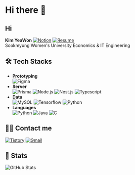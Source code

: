 # Hi there 👋

## Hi
**Kim YeaWon**
[![Notion](https://img.shields.io/badge/Notion-000000?style=plastic&logo=Notion&logoColor=white)](https://agreeable-music-390.notion.site/Yeawon-Kim-1b07e2574bbe4bc2b1db0ea2da8baf49?pvs=4) 
[![Resume](https://img.shields.io/badge/Notion-000000?style=plastic)](https://agreeable-music-390.notion.site/Yeawon-Kim-1b07e2574bbe4bc2b1db0ea2da8baf49?pvs=4)
<br>
Sookmyung Women's University Economics & IT Engineering

## 🛠️ Tech Stacks
- **Prototyping**
  <br>
  ![Figma](https://img.shields.io/badge/Figma-F24E1E?style=plastic&logo=Figma&logoColor=white)
- **Server**
  <br>
  ![Prisma](https://img.shields.io/badge/Prisma-2D3748?style=plastic&logo=Prisma&logoColor=white)
  ![Node.js](https://img.shields.io/badge/Node.js-339933?style=plastic&logo=Node.js&logoColor=white)
  ![Nest.js](https://img.shields.io/badge/Nest.js-E0234E?style=plastic&logo=Nest.js&logoColor=white)
  ![Typescript](https://img.shields.io/badge/typescript-3178C6?style=plastic&logo=typescript&logoColor=white)
- **Data**
  <br>
  ![MySQL](https://img.shields.io/badge/MySQL-4479A1?style=plastic&logo=MySQL&logoColor=white)
  ![Tensorflow](https://img.shields.io/badge/Tensorflow-FF6F00?style=plastic&logo=Tensorflow&logoColor=white)
  ![Python](https://img.shields.io/badge/Python-3776AB?style=plastic&logo=Python&logoColor=white)
- **Languages**
  <br>
  ![Python](https://img.shields.io/badge/Python-3776AB?style=plastic&logo=Python&logoColor=white)
  ![Java](https://img.shields.io/badge/Java-007396?style=plastic&logo=Java&logoColor=white)
  ![C](https://img.shields.io/badge/C-A8B9CC?style=plastic&logo=C&logoColor=white)

## 🧑‍💻 Contact me
[![Tistory](https://img.shields.io/badge/Tistory-000000?style=plastic&logo=Tistory&logoColor=white&link=https://eonwy.tistory.com/)](https://eonwy.tistory.com/)
[![Gmail](https://img.shields.io/badge/Gmail-EA4335?style=plastic&logo=Gmail&logoColor=white&link=mailto:yeawon.kim0521@gmail.com)](mailto:yeawon.kim0521@gmail.com)

## 🏅 Stats
![GitHub Stats](https://github-readme-stats.vercel.app/api?username=eonwy&bg_color=180,b2e193,00000000&title_color=363a36&text_color=363a36)
